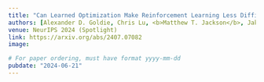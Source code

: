 ```yaml
---
title: "Can Learned Optimization Make Reinforcement Learning Less Difficult?"
authors: [Alexander D. Goldie, Chris Lu, <b>Matthew T. Jackson</b>, Jakob N. Foerster, Shimon Whiteson]
venue: NeurIPS 2024 (Spotlight)
link: https://arxiv.org/abs/2407.07082
image:

# For paper ordering, must have format yyyy-mm-dd
pubdate: "2024-06-21"
---
```

